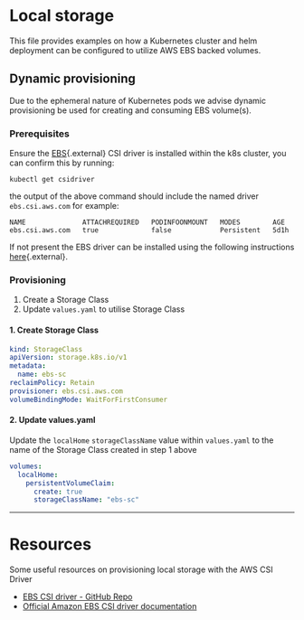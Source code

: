 # Local storage
This file provides examples on how a Kubernetes cluster and helm deployment can be configured to utilize AWS EBS backed volumes.

## Dynamic provisioning
Due to the ephemeral nature of Kubernetes pods we advise dynamic provisioning be used for creating and consuming EBS volume(s).

### Prerequisites
Ensure the [EBS](https://github.com/kubernetes-sigs/aws-ebs-csi-driver){.external} CSI driver is installed within the k8s cluster, you can confirm this by running:  

```shell
kubectl get csidriver
```
the output of the above command should include the named driver `ebs.csi.aws.com` for example:
```shell
NAME              ATTACHREQUIRED   PODINFOONMOUNT   MODES        AGE
ebs.csi.aws.com   true             false            Persistent   5d1h
```
If not present the EBS driver can be installed using the following instructions [here](https://www.eksworkshop.com/beginner/170_statefulset/ebs_csi_driver/){.external}.


### Provisioning

1. Create a Storage Class
2. Update `values.yaml` to utilise Storage Class

#### 1. Create Storage Class

```yaml
kind: StorageClass
apiVersion: storage.k8s.io/v1
metadata:
  name: ebs-sc
reclaimPolicy: Retain
provisioner: ebs.csi.aws.com
volumeBindingMode: WaitForFirstConsumer
```

#### 2. Update values.yaml

Update the `localHome` `storageClassName` value within `values.yaml` to the name of the Storage Class created in step 1 above

```yaml
volumes:
  localHome:
    persistentVolumeClaim:
      create: true
      storageClassName: "ebs-sc"
```

---

# Resources
Some useful resources on provisioning local storage with the AWS CSI Driver

- [EBS CSI driver - GitHub Repo](https://github.com/kubernetes-sigs/aws-ebs-csi-driver)
- [Official Amazon EBS CSI driver documentation](https://docs.aws.amazon.com/eks/latest/userguide/ebs-csi.html)
